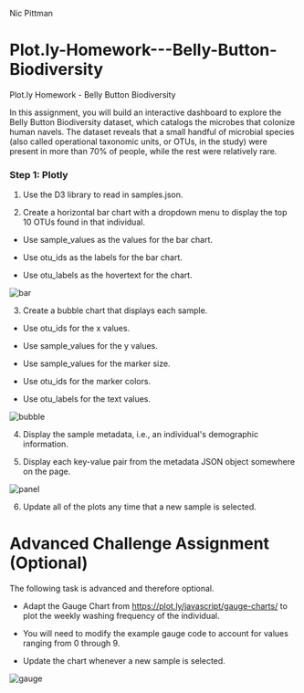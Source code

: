 Nic Pittman
# Plot.ly-Homework---Belly-Button-Biodiversity

Plot.ly Homework - Belly Button Biodiversity

In this assignment, you will build an interactive dashboard to explore the Belly Button Biodiversity dataset, which catalogs the microbes that colonize human navels.
The dataset reveals that a small handful of microbial species (also called operational taxonomic units, or OTUs, in the study) were present in more than 70% of people, while the rest were relatively rare.

### Step 1: Plotly


 1. Use the D3 library to read in samples.json.


 2. Create a horizontal bar chart with a dropdown menu to display the top 10 OTUs found in that individual.


- Use sample_values as the values for the bar chart.


- Use otu_ids as the labels for the bar chart.


- Use otu_labels as the hovertext for the chart.

![bar](https://user-images.githubusercontent.com/69124282/100138397-f9a25880-2e5b-11eb-8c90-756db8a0ea22.jpg)


 3. Create a bubble chart that displays each sample.


- Use otu_ids for the x values.


- Use sample_values for the y values.


- Use sample_values for the marker size.


- Use otu_ids for the marker colors.


- Use otu_labels for the text values.

![bubble](https://user-images.githubusercontent.com/69124282/100138412-fd35df80-2e5b-11eb-9ff2-e3cb4c21cbd3.jpg)


 4. Display the sample metadata, i.e., an individual's demographic information.


 5. Display each key-value pair from the metadata JSON object somewhere on the page.

![panel](https://user-images.githubusercontent.com/69124282/100138415-feffa300-2e5b-11eb-807a-654a8d558801.jpg)


 6. Update all of the plots any time that a new sample is selected.


# Advanced Challenge Assignment (Optional)
The following task is advanced and therefore optional.


- Adapt the Gauge Chart from https://plot.ly/javascript/gauge-charts/ to plot the weekly washing frequency of the individual.


- You will need to modify the example gauge code to account for values ranging from 0 through 9.


- Update the chart whenever a new sample is selected.

![gauge](https://user-images.githubusercontent.com/69124282/100138402-fb6c1c00-2e5b-11eb-9302-017489b7831c.jpg)


